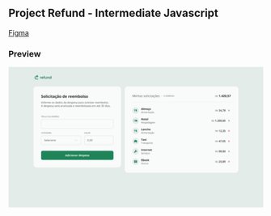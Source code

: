 ## Project Refund - Intermediate Javascript

[Figma](https://www.figma.com/file/Cps8Zh1RT8cioWxGMK7RJz/Sistema-de-reembolso-(Community)?type=design&node-id=3%3A376&mode=design&t=RjfaennWZPbWc2Ff-1)

### Preview
![Refund preview](img/readme-preview.png)